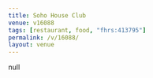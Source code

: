 ```yaml
---
title: Soho House Club
venue: v16088
tags: [restaurant, food, "fhrs:413795"]
permalink: /v/16088/
layout: venue
---
```

null